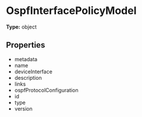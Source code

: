 # OspfInterfacePolicyModel


**Type:** object

## Properties
* metadata
* name
* deviceInterface
* description
* links
* ospfProtocolConfiguration
* id
* type
* version
